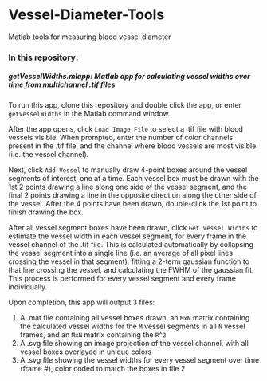 # Vessel-Diameter-Tools
Matlab tools for measuring blood vessel diameter

### In this repository:

##### getVesselWidths.mlapp: Matlab app for calculating vessel widths over time from multichannel .tif files
To run this app, clone this repository and double click the app, or enter `getVesselWidths` in the Matlab command window. 

After the app opens, click `Load Image File` to select a .tif file with blood vessels visible. When prompted, enter the number of color channels present in the .tif file, and the channel where blood vessels are most visible (i.e. the vessel channel). 

Next, click `Add Vessel` to manually draw 4-point boxes around the vessel segments of interest, one at a time. Each vessel box must be drawn with the 1st 2 points drawing a line along one side of the vessel segment, and the final 2 points drawing a line in the opposite direction along the other side of the vessel. After the 4 points have been drawn, double-click the 1st point to finish drawing the box.

After all vessel segment boxes have been drawn, click `Get Vessel Widths` to estimate the vessel width in each vessel segment, for every frame in the vessel channel of the .tif file. This is calculated automatically by collapsing the vessel segment into a single line (i.e. an average of all pixel lines crossing the vessel in that segment), fitting a 2-term gaussian function to that line crossing the vessel, and calculating the FWHM of the gaussian fit. This process is performed for every vessel segment and every frame individually.

Upon completion, this app will output 3 files:
1. A .mat file containing all vessel boxes drawn, an `MxN` matrix containing the calculated vessel widths for the `M` vessel segments in all `N` vessel frames, and an `MxN` matrix containing the `R^2`
2. A .svg file showing an image projection of the vessel channel, with all vessel boxes overlayed in unique colors
3. A .svg file showing the vessel widths for every vessel segment over time (frame #), color coded to match the boxes in file 2

